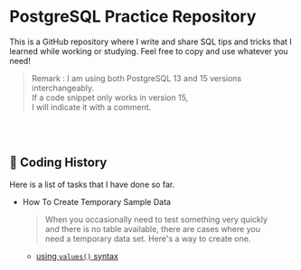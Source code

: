 # PostgreSQL Practice Repository

This is a GitHub repository where I write and share SQL tips and tricks that I learned while working or studying.
Feel free to copy and use whatever you need!

>Remark : I am using both PostgreSQL 13 and 15 versions interchangeably.<br> 
> If a code snippet only works in version 15,<br>
> I will indicate it with a comment.<br>

<br><br>

## 🧭 Coding History

Here is a list of tasks that I have done so far.

- How To Create Temporary Sample Data
  > When you occasionally need to test something very quickly<br> 
  > and there is no table available, there are cases where you<br>
  > need a temporary data set. Here's a way to create one.<br>
    - [using `values()` syntax](how_to_create_sample_dataset/using_values_syntax.sql)


